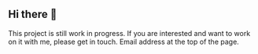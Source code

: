 ## Hi there 👋

This project is still work in progress. If you are interested and want to work on it with me, please get in touch. Email address at the top of the page.
